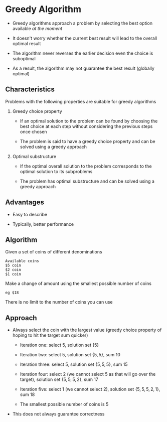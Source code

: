 # Greedy Algorithm

- Greedy algorithms approach a problem by selecting the best option available *at the moment*

- It doesn't worry whether the current best result will lead to the overall optimal result

- The algorithm never reverses the earlier decision even the choice is suboptimal

- As a result, the algorithm may not guarantee the best result (globally optimal)

## Characteristics

Problems with the following properties are suitable for greedy algorithms

1. Greedy choice property

    - If an optimal solution to the problem can be found by choosing the best choice at each step without considering the previous steps once chosen

    - The problem is said to have a greedy choice property and can be solved using a greedy approach

2. Optimal substructure

    - If the optimal overall solution to the problem corresponds to the optimal solution to its subproblems

    - The problem has optimal substructure and can be solved using a greedy approach

## Advantages

- Easy to describe

- Typically, better performance

## Algorithm

Given a set of coins of different denominations

```
Available coins
$5 coin
$2 coin
$1 coin
```

Make a change of amount using the smallest possible number of coins
```
eg $18
```

There is no limit to the number of coins you can use

## Approach

- Always select the coin with the largest value (greedy choice property of hoping to hit the target sum quicker)

    - Iteration one: select 5, solution set $\lbrace5\rbrace$

    - Iteration two: select 5, solution set $\lbrace5, 5\rbrace$, sum 10

    - Iteration three: select 5, solution set $\lbrace5, 5, 5\rbrace$, sum 15

    - Iteration four: select 2 (we cannot select 5 as that will go over the target), solution set $\lbrace5, 5, 5, 2\rbrace$, sum 17

    - Iteration five: select 1 (we cannot select 2), solution set $\lbrace5, 5, 5, 2, 1\rbrace$, sum 18

    - The smallest possible number of coins is 5

- This does not always guarantee correctness
